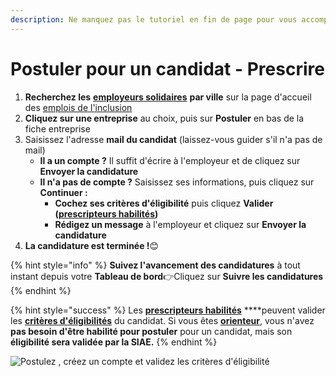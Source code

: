 ```yaml
---
description: Ne manquez pas le tutoriel en fin de page pour vous accompagner
---
```


# Postuler pour un candidat - Prescrire

1. **Recherchez les** [**employeurs solidaires**](https://doc.inclusion.beta.gouv.fr/presentation/employeurs-solidaires) **par ville** sur la page d'accueil des [emplois de l'inclusion](https://emplois.inclusion.beta.gouv.fr/)
2. **Cliquez sur une entreprise** au choix, puis sur **Postuler** en bas de la fiche entreprise
3. Saisissez l'adresse **mail du candidat** \(laissez-vous guider s'il n'a pas de mail\)
   * **Il a un compte ?** Il suffit d'écrire à l'employeur et de cliquez sur **Envoyer la candidature**
   * **Il n'a pas de compte ?** Saisissez ses informations, puis cliquez sur **Continuer :**
     * **Cochez ses critères d'éligibilité** puis cliquez **Valider \(**[**prescripteurs habilités**](https://doc.inclusion.beta.gouv.fr/presentation/prescripteurs-habilites)**\)**
     * **Rédigez un message** à l'employeur et cliquez sur **Envoyer la candidature** 
4. **La candidature est terminée !**😊

{% hint style="info" %}
**Suivez l'avancement des candidatures** à tout instant depuis votre **Tableau de bord**👉Cliquez sur **Suivre les candidatures** 
{% endhint %}

{% hint style="success" %}
Les [**prescripteurs habilités**](https://doc.inclusion.beta.gouv.fr/presentation/prescripteurs-habilites) ****peuvent valider les [**critères d'éligibilités**](../qui-est-eligible-iae-criteres-eligibilite/) du candidat. Si vous êtes [**orienteur**](https://doc.inclusion.beta.gouv.fr/pourquoi-une-plateforme-de-linclusion/qui-sont-les-differents-prescripteurs/orienteur), vous n'avez **pas besoin d'être habilité pour postuler** pour un candidat, mais son **éligibilité sera validée par la SIAE.**
{% endhint %}





![Postulez , cr&#xE9;ez un compte et validez les crit&#xE8;res d&apos;&#xE9;ligibilit&#xE9;](https://s6.gifyu.com/images/Enregistrement-de-lecran-2020-05-01-a-15.39.57-1.gif)



